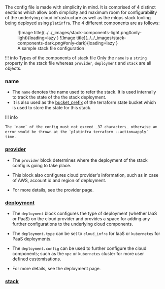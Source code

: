 The config file is made with simplicity in mind. It is comprised of 4 distinct sections which allow both simplicity and maximum room for configurability of the underlying cloud infrastructure as well as the mlops stack tooling being deployed using `platinfra`. The 4 different components are as follows:


<figure markdown>
  ![Image title](../../_images/stack-components-light.png#only-light){loading=lazy }
  ![Image title](../../_images/stack-components-dark.png#only-dark){loading=lazy }
  <figcaption>A sample stack file configuration</figcaption>
</figure>

!!! info Types of the components of stack file
    Only the `name` is a `string` property in the stack file whereas `provider`, `deployment` and `stack` are all objects.

### name

- The `name` denotes the name used to refer the stack. It is used internally to track the state of the the stack deployment.
- It is also used as the [bucket_prefix](https://registry.terraform.io/providers/hashicorp/aws/latest/docs/resources/s3_bucket#bucket_prefix) of the terraform state bucket which is used to store the state for this stack.

!!! info

    The `name` of the config must not exceed _37 characters_ otherwise an error would be thrown at the `platinfra terraform --action=apply` time.

### [provider](provider.md)

- The `provider` block determines where the deployment of the stack config is going to take place.
- This block also configures cloud provider's information, such as in case of AWS, account id and region of deployment.

- For more details, see the provider page.

### [deployment](deployment.md)

- The `deployment` block configures the type of deployment (whether IaaS or PaaS) on the cloud provider and provides a space for adding any further configurations to the underlying cloud components.
- The `deployment.type` can be set to `cloud_infra` for IaaS or `kubernetes` for PaaS deployments.
- The `deployment.config` can be used to further configure the cloud components; such as the `vpc` or `kubernetes` cluster for more user defined customisations.

- For more details, see the deployment page.

### [stack](stack.md)
